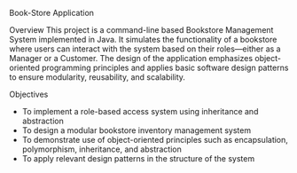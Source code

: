 Book-Store Application

Overview
This project is a command-line based Bookstore Management System implemented in Java. It simulates the functionality of a bookstore where users can interact with the system based on their roles—either as a Manager or a Customer. The design of the application emphasizes object-oriented programming principles and applies basic software design patterns to ensure modularity, reusability, and scalability.

Objectives

- To implement a role-based access system using inheritance and abstraction
- To design a modular bookstore inventory management system
- To demonstrate use of object-oriented principles such as encapsulation, polymorphism, inheritance, and abstraction
- To apply relevant design patterns in the structure of the system

